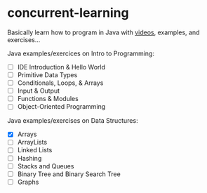 # concurrent-learning

Basically learn how to program in Java with [videos](https://www.youtube.com/channel/UCQjzQ36MTSG6HUn0LbadsKg/playlists?view_as=subscriber), examples, and exercises...

Java examples/exercices on Intro to Programming:

- [ ] IDE Introduction & Hello World
- [ ] Primitive Data Types
- [ ] Conditionals, Loops, & Arrays
- [ ] Input & Output
- [ ] Functions & Modules
- [ ] Object-Oriented Programming

Java examples/exercises on Data Structures:

- [x] Arrays
- [ ] ArrayLists
- [ ] Linked Lists
- [ ] Hashing
- [ ] Stacks and Queues
- [ ] Binary Tree and Binary Search Tree
- [ ] Graphs
